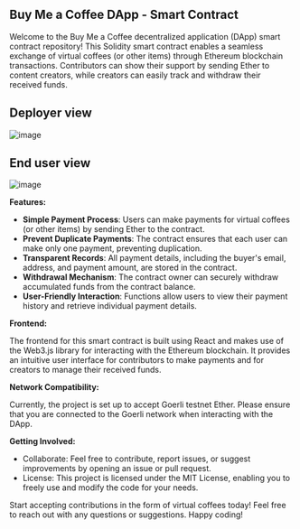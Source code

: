 ## Buy Me a Coffee DApp - Smart Contract

Welcome to the Buy Me a Coffee decentralized application (DApp) smart contract repository! This Solidity smart contract enables a seamless exchange of virtual coffees (or other items) through Ethereum blockchain transactions. Contributors can show their support by sending Ether to content creators, while creators can easily track and withdraw their received funds.

## Deployer view
![image](https://github.com/apoorvapendse/DApp-Buy-Me-A-Coffee/assets/102853901/fab2025f-c737-4530-ab5f-df0370841f3a)

## End user view
![image](https://github.com/apoorvapendse/DApp-Buy-Me-A-Coffee/assets/102853901/a8e8dfb2-1e5c-4f13-a4c8-a663a9663046)

**Features:**

- **Simple Payment Process**: Users can make payments for virtual coffees (or other items) by sending Ether to the contract.
- **Prevent Duplicate Payments**: The contract ensures that each user can make only one payment, preventing duplication.
- **Transparent Records**: All payment details, including the buyer's email, address, and payment amount, are stored in the contract.
- **Withdrawal Mechanism**: The contract owner can securely withdraw accumulated funds from the contract balance.
- **User-Friendly Interaction**: Functions allow users to view their payment history and retrieve individual payment details.

**Frontend:**

The frontend for this smart contract is built using React and makes use of the Web3.js library for interacting with the Ethereum blockchain. It provides an intuitive user interface for contributors to make payments and for creators to manage their received funds.

**Network Compatibility:**

Currently, the project is set up to accept Goerli testnet Ether. Please ensure that you are connected to the Goerli network when interacting with the DApp.

**Getting Involved:**

- Collaborate: Feel free to contribute, report issues, or suggest improvements by opening an issue or pull request.
- License: This project is licensed under the MIT License, enabling you to freely use and modify the code for your needs.

Start accepting contributions in the form of virtual coffees today! Feel free to reach out with any questions or suggestions. Happy coding!
